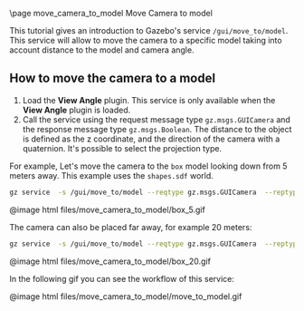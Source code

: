 \page move_camera_to_model Move Camera to model

This tutorial gives an introduction to Gazebo's service `/gui/move_to/model`. This service will allow to move the camera to a specific model taking into account distance to the model and camera angle.

## How to move the camera to a model

1. Load the **View Angle** plugin. This service is only available when the **View Angle** plugin is loaded.
2. Call the service using the request message type `gz.msgs.GUICamera` and the response message type `gz.msgs.Boolean`. The distance to the object is defined as the z coordinate, and the direction of the camera with a quaternion. It's possible to select the projection type.

For example, Let's move the camera to the `box` model looking down from 5 meters away. This example uses the `shapes.sdf` world.

```bash
gz service  -s /gui/move_to/model --reqtype gz.msgs.GUICamera  --reptype gz.msgs.Boolean -r 'name: "box", pose: {position: {z:5}, orientation: {x:0, y:0, z: -1, w:0}}, projection_type: "orbit"' --timeout 5000
```

@image html files/move_camera_to_model/box_5.gif

The camera can also be placed far away, for example 20 meters:

```bash
gz service  -s /gui/move_to/model --reqtype gz.msgs.GUICamera  --reptype gz.msgs.Boolean -r 'name: "box", pose: {position: {z:20}, orientation: {x:0, y:0, z: -1, w:0}}, projection_type: "orbit"' --timeout 5000
```

@image html files/move_camera_to_model/box_20.gif

In the following gif you can see the workflow of this service:

@image html files/move_camera_to_model/move_to_model.gif
